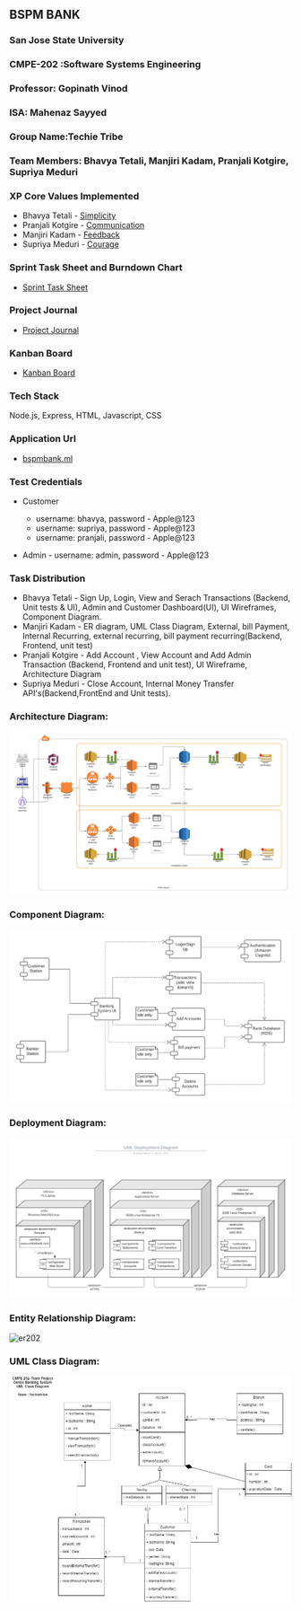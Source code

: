 ## BSPM BANK
### San Jose State University
### CMPE-202 :Software Systems Engineering

### Professor: Gopinath Vinod
### ISA: Mahenaz Sayyed
### Group Name:Techie Tribe
### Team Members: Bhavya Tetali, Manjiri Kadam, Pranjali Kotgire, Supriya Meduri


### XP Core Values Implemented
* Bhavya Tetali - [Simplicity](https://github.com/gopinathsjsu/team-project-techietribe/blob/main/Documentation/XPValues.md)
* Pranjali Kotgire - [Communication](https://github.com/gopinathsjsu/team-project-techietribe/blob/main/Documentation/XPValues.md)
* Manjiri Kadam - [Feedback](https://github.com/gopinathsjsu/team-project-techietribe/blob/main/Documentation/XPValues.md)
* Supriya Meduri - [Courage](https://github.com/gopinathsjsu/team-project-techietribe/blob/main/Documentation/XPValues.md)

### Sprint Task Sheet and Burndown Chart
* [Sprint Task Sheet](https://github.com/gopinathsjsu/team-project-techietribe/blob/main/Documentation/Sprint%20Task%20Sheet.xlsx)

### Project Journal  
* [Project Journal](https://github.com/gopinathsjsu/team-project-techietribe/blob/main/Documentation/WeeklyScrumReport.md)

### Kanban Board
* [Kanban Board](https://github.com/gopinathsjsu/team-project-techietribe/projects/1)

### Tech Stack 
Node.js, Express, HTML, Javascript, CSS

### Application Url 
* [bspmbank.ml](http://www.bspmbank.ml:3000/)

### Test Credentials
* Customer 
  * username: bhavya, password - Apple@123
  * username: supriya, password - Apple@123
  * username: pranjali, password - Apple@123
 
* Admin - username: admin, password - Apple@123

### Task Distribution
* Bhavya Tetali -  Sign Up, Login, View and Serach Transactions (Backend, Unit tests & UI), Admin and Customer Dashboard(UI), UI Wireframes, Component Diagram.
* Manjiri Kadam - ER diagram, UML Class Diagram, External, bill Payment, Internal Recurring, external recurring, bill payment recurring(Backend, Frontend, unit test)
* Pranjali Kotgire - Add Account , View Account and Add Admin Transaction (Backend, Frontend and unit test), UI Wireframe, Architecture Diagram 
* Supriya Meduri - Close Account, Internal Money Transfer API's(Backend,FrontEnd and Unit tests).

### Architecture Diagram:
![Architecture Diagram](https://github.com/gopinathsjsu/team-project-techietribe/blob/main/Documentation/CMPE-202%20Project%20Architecture%20Diagram.png)

### Component Diagram:
![Component Diagram](https://github.com/gopinathsjsu/team-project-techietribe/blob/main/Documentation/202%20component%20diagram.png)

### Deployment Diagram:
![Deployment Diagram](https://github.com/gopinathsjsu/team-project-techietribe/blob/main/Documentation/Deployment%20Diagram.jpeg)

### Entity Relationship Diagram:
![er202](https://user-images.githubusercontent.com/68761598/118074420-b896f580-b362-11eb-9678-caad6c0ba3a0.jpg)

### UML Class Diagram:
![Class_diagram](https://github.com/gopinathsjsu/team-project-techietribe/blob/main/Documentation/Class_diagram.jpg)
